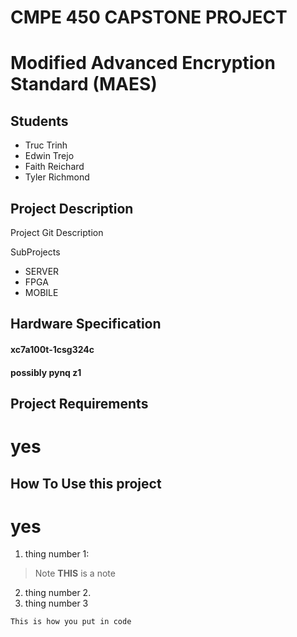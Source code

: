 # CMPE 450 CAPSTONE PROJECT
# Modified Advanced Encryption Standard **(**MAES**)**

## Students 
* Truc Trinh
* Edwin Trejo
* Faith Reichard
* Tyler Richmond

## Project Description
Project Git Description

SubProjects
* SERVER
* FPGA
* MOBILE

## Hardware Specification
#### xc7a100t-1csg324c
#### possibly pynq z1

## Project Requirements
# yes

## How To Use this project
# yes

1. thing number 1:

> Note **THIS** is a note
2. thing number 2.
3. thing number 3

```bash
This is how you put in code
```

